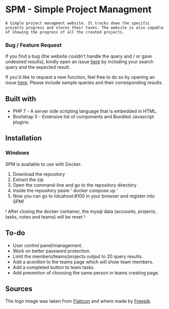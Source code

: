 # SPM - Simple Project Managment

`A Simple project managment website. It tracks down the specific projects progress and stores their tasks. The website is also capable of showing the progress of all the created projects.`
	
### Bug / Feature Request

If you find a bug (the website couldn't handle the query and / or gave undesired results), kindly open an issue [here](https://github.com/TheHypenosis/SimpleProjectManager/issues/new) by including your search query and the expected result.  
  
If you'd like to request a new function, feel free to do so by opening an issue [here](https://github.com/TheHypenosis/SimpleProjectManager/issues/new). Please include sample queries and their corresponding results.  

## Built with

* PHP 7 - A server side scripting language that is embedded in HTML.
* Bootstrap 5 - Extensive list of components and Bundled Javascript plugins.  

## Installation

### Windows

SPM is available to use with Docker.
1. Download the repository
2. Extract the zip
3. Open the command-line and go to the repository directory
4. Inside the repository paste ' docker compose up '
5. Now you can go to lolcahost:8100 in your browser and register into SPM!

! After closing the docker container, the mysql data (accounts, projects, tasks, notes and teams) will be reset !


## To-do

* User control panel/management.
* Work on better password protection.
* Limit the members/teams/projects output to 20 query results.
* Add a acordion to the teams page which will show team members.
* Add a completed button to team tasks.
* Add prevention of choosing the same person in teams creating page.

## Sources

The logo image was taken from [Flaticon](https://www.flaticon.com/) and where made by [Freepik](https://www.freepik.com).